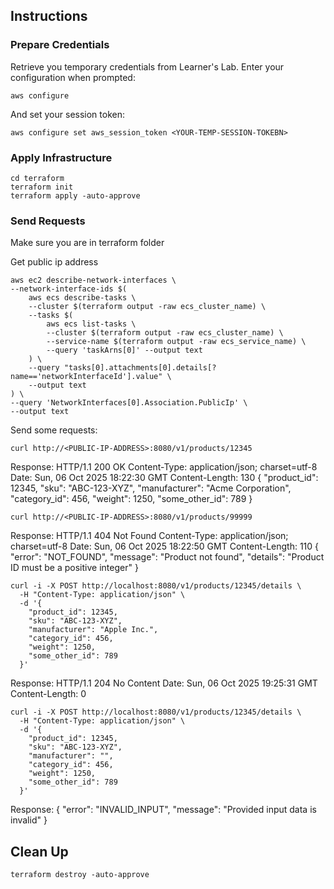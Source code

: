 ## Instructions

### Prepare Credentials

Retrieve you temporary credentials from Learner's Lab.
Enter your configuration when prompted:
```
aws configure
```

And set your session token:
```
aws configure set aws_session_token <YOUR-TEMP-SESSION-TOKEBN>
```

### Apply Infrastructure
```
cd terraform
terraform init
terraform apply -auto-approve
```

### Send Requests
Make sure you are in terraform folder

Get public ip address
```
aws ec2 describe-network-interfaces \
--network-interface-ids $(
    aws ecs describe-tasks \
    --cluster $(terraform output -raw ecs_cluster_name) \
    --tasks $(
        aws ecs list-tasks \
        --cluster $(terraform output -raw ecs_cluster_name) \
        --service-name $(terraform output -raw ecs_service_name) \
        --query 'taskArns[0]' --output text
    ) \
    --query "tasks[0].attachments[0].details[?name=='networkInterfaceId'].value" \
    --output text
) \
--query 'NetworkInterfaces[0].Association.PublicIp' \
--output text
```

Send some requests:
```
curl http://<PUBLIC-IP-ADDRESS>:8080/v1/products/12345
```
Response:
HTTP/1.1 200 OK
Content-Type: application/json; charset=utf-8
Date: Sun, 06 Oct 2025 18:22:30 GMT
Content-Length: 130
{
  "product_id": 12345,
  "sku": "ABC-123-XYZ",
  "manufacturer": "Acme Corporation",
  "category_id": 456,
  "weight": 1250,
  "some_other_id": 789
}

```
curl http://<PUBLIC-IP-ADDRESS>:8080/v1/products/99999
```
Response:
HTTP/1.1 404 Not Found
Content-Type: application/json; charset=utf-8
Date: Sun, 06 Oct 2025 18:22:50 GMT
Content-Length: 110
{
  "error": "NOT_FOUND",
  "message": "Product not found",
  "details": "Product ID must be a positive integer"
}


```
curl -i -X POST http://localhost:8080/v1/products/12345/details \
  -H "Content-Type: application/json" \
  -d '{
    "product_id": 12345,
    "sku": "ABC-123-XYZ",
    "manufacturer": "Apple Inc.",
    "category_id": 456,
    "weight": 1250,
    "some_other_id": 789
  }'
```
Response:
HTTP/1.1 204 No Content
Date: Sun, 06 Oct 2025 19:25:31 GMT
Content-Length: 0


```
curl -i -X POST http://localhost:8080/v1/products/12345/details \
  -H "Content-Type: application/json" \
  -d '{
    "product_id": 12345,
    "sku": "ABC-123-XYZ",
    "manufacturer": "",
    "category_id": 456,
    "weight": 1250,
    "some_other_id": 789
  }'
```
Response:
{
  "error": "INVALID_INPUT",
  "message": "Provided input data is invalid"
}

## Clean Up
```
terraform destroy -auto-approve
```
